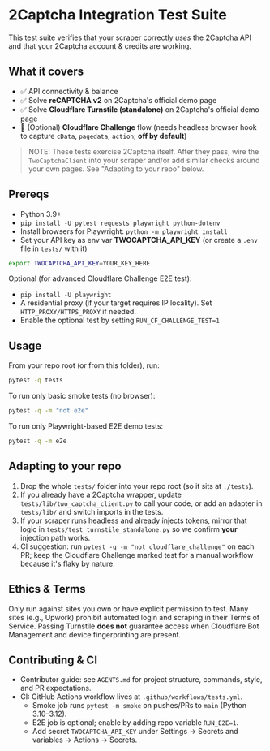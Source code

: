 # 2Captcha Integration Test Suite

This test suite verifies that your scraper correctly *uses* the 2Captcha API and that your 2Captcha account & credits are working.

## What it covers
- ✅ API connectivity & balance
- ✅ Solve **reCAPTCHA v2** on 2Captcha's official demo page
- ✅ Solve **Cloudflare Turnstile (standalone)** on 2Captcha's official demo page
- 🔁 (Optional) **Cloudflare Challenge** flow (needs headless browser hook to capture `cData`, `pagedata`, `action`; **off by default**)

> NOTE: These tests exercise 2Captcha itself. After they pass, wire the `TwoCaptchaClient` into your scraper and/or add similar checks around your own pages. See "Adapting to your repo" below.

## Prereqs
- Python 3.9+
- `pip install -U pytest requests playwright python-dotenv`
- Install browsers for Playwright: `python -m playwright install`
- Set your API key as env var **TWOCAPTCHA_API_KEY** (or create a `.env` file in `tests/` with it)

```bash
export TWOCAPTCHA_API_KEY=YOUR_KEY_HERE
```

Optional (for advanced Cloudflare Challenge E2E test):
- `pip install -U playwright`
- A residential proxy (if your target requires IP locality). Set `HTTP_PROXY/HTTPS_PROXY` if needed.
- Enable the optional test by setting `RUN_CF_CHALLENGE_TEST=1`

## Usage
From your repo root (or from this folder), run:
```bash
pytest -q tests
```
To run only basic smoke tests (no browser):
```bash
pytest -q -m "not e2e"
```
To run only Playwright-based E2E demo tests:
```bash
pytest -q -m e2e
```

## Adapting to your repo
1. Drop the whole `tests/` folder into your repo root (so it sits at `./tests`).  
2. If you already have a 2Captcha wrapper, update `tests/lib/two_captcha_client.py` to call your code, or add an adapter in `tests/lib/` and switch imports in the tests.
3. If your scraper runs headless and already injects tokens, mirror that logic in `tests/test_turnstile_standalone.py` so we confirm **your** injection path works.
4. CI suggestion: run `pytest -q -m "not cloudflare_challenge"` on each PR; keep the Cloudflare Challenge marked test for a manual workflow because it's flaky by nature.

## Ethics & Terms
Only run against sites you own or have explicit permission to test. Many sites (e.g., Upwork) prohibit automated login and scraping in their Terms of Service. Passing Turnstile **does not** guarantee access when Cloudflare Bot Management and device fingerprinting are present.

## Contributing & CI
- Contributor guide: see `AGENTS.md` for project structure, commands, style, and PR expectations.
- CI: GitHub Actions workflow lives at `.github/workflows/tests.yml`.
  - Smoke job runs `pytest -m smoke` on pushes/PRs to `main` (Python 3.10–3.12).
  - E2E job is optional; enable by adding repo variable `RUN_E2E=1`.
  - Add secret `TWOCAPTCHA_API_KEY` under Settings → Secrets and variables → Actions → Secrets.
